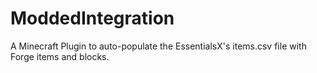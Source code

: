 # ModdedIntegration
A Minecraft Plugin to auto-populate the EssentialsX's items.csv file with Forge items and blocks.
